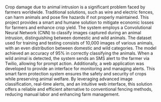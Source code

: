 Crop damage due to animal intrusion is a significant problem faced by farmers worldwide. Traditional solutions, such as wire and electric fences, can harm animals and pose fire hazards if not properly maintained. This project provides a smart and humane solution to mitigate economic losses for farmers and enhance crop yield.
The system employs a Convolutional Neural Network (CNN) to classify images captured during an animal intrusion, distinguishing between domestic and wild animals. The dataset used for training and testing consists of 10,000 images of various animals, with an even distribution between domestic and wild categories. The model achieved an accuracy of 95% in correctly classifying the animals. When a wild animal is detected, the system sends an SMS alert to the farmer via Twilio, allowing for prompt action.
Additionally, a web application was developed to provide an interface for monitoring and managing alerts. This smart farm protection system ensures the safety and security of crops while preserving animal welfare. By leveraging advanced image classification, real-time alerts, and an intuitive web interface, this solution offers a reliable and efficient alternative to conventional fencing methods, reducing manual labor and enhancing farm management.
